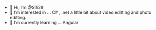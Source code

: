 - 👋 Hi, I’m @Sifi28
- 👀 I’m interested in ... C# , .net a little bit about video editting and photo editting.
- 🌱 I’m currently learning ... Angular
